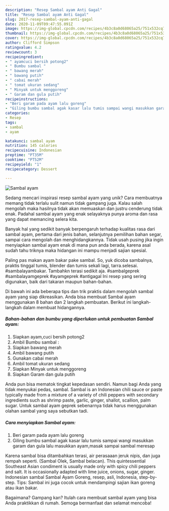 ```yaml
---
description: "Resep Sambal ayam Anti Gagal"
title: "Resep Sambal ayam Anti Gagal"
slug: 2017-resep-sambal-ayam-anti-gagal
date: 2020-11-09T09:47:55.091Z
image: https://img-global.cpcdn.com/recipes/4b3c8a0d68065a25/751x532cq70/sambal-ayam-foto-resep-utama.jpg
thumbnail: https://img-global.cpcdn.com/recipes/4b3c8a0d68065a25/751x532cq70/sambal-ayam-foto-resep-utama.jpg
cover: https://img-global.cpcdn.com/recipes/4b3c8a0d68065a25/751x532cq70/sambal-ayam-foto-resep-utama.jpg
author: Clifford Simpson
ratingvalue: 4.2
reviewcount: 3
recipeingredient:
- " ayamcuci bersih potong2"
- " Bumbu sambal "
- " bawang merah"
- " bawang putih"
- " cabai merah"
- " tomat ukuran sedang"
- " Minyak untuk menggoreng"
- " Garam dan gula putih"
recipeinstructions:
- "Beri garam pada ayam lalu goreng"
- "Giling bumbu sambal agak kasar lalu tumis sampai wangi masukkan garam dan gula lalu masukkan ayam,masak sampai sambal meresap"
categories:
- Resep
tags:
- sambal
- ayam

katakunci: sambal ayam 
nutrition: 145 calories
recipecuisine: Indonesian
preptime: "PT35M"
cooktime: "PT52M"
recipeyield: "1"
recipecategory: Dessert

---
```



![Sambal ayam](https://img-global.cpcdn.com/recipes/4b3c8a0d68065a25/751x532cq70/sambal-ayam-foto-resep-utama.jpg)

Sedang mencari inspirasi resep sambal ayam yang unik? Cara membuatnya memang tidak terlalu sulit namun tidak gampang juga. Kalau salah mengolah maka hasilnya tidak akan memuaskan dan justru cenderung tidak enak. Padahal sambal ayam yang enak selayaknya punya aroma dan rasa yang dapat memancing selera kita.

Banyak hal yang sedikit banyak berpengaruh terhadap kualitas rasa dari sambal ayam, pertama dari jenis bahan, selanjutnya pemilihan bahan segar, sampai cara mengolah dan menghidangkannya. Tidak usah pusing jika ingin menyiapkan sambal ayam enak di mana pun anda berada, karena asal sudah tahu triknya maka hidangan ini mampu menjadi sajian spesial.

Paling pas makan ayam bakar pake sambal. So, yuk dicoba sambalnya, praktis tinggal tumis, blender dan tumis sekali lagi, tarra.selesai. #sambalayambakar. Tambahkn terasi sedikit aja. #sambalgeprek #sambalayamgeprek #ayamgeprek #antigagal Ini resep yang sering digunakan, baik dari takaran maupun bahan-bahan.


Di bawah ini ada beberapa tips dan trik praktis dalam mengolah sambal ayam yang siap dikreasikan. Anda bisa membuat Sambal ayam menggunakan 8 bahan dan 2 langkah pembuatan. Berikut ini langkah-langkah dalam membuat hidangannya.

<!--inarticleads1-->

##### Bahan-bahan dan bumbu yang diperlukan untuk pembuatan Sambal ayam:

1. Siapkan  ayam,cuci bersih potong2
1. Ambil  Bumbu sambal :
1. Siapkan  bawang merah
1. Ambil  bawang putih
1. Gunakan  cabai merah
1. Ambil  tomat ukuran sedang
1. Siapkan  Minyak untuk menggoreng
1. Siapkan  Garam dan gula putih


Anda pun bisa mematok tingkat kepedasan sendiri. Namun bagi Anda yang tidak menyukai pedas, sambal. Sambal is an Indonesian chili sauce or paste typically made from a mixture of a variety of chili peppers with secondary ingredients such as shrimp paste, garlic, ginger, shallot, scallion, palm sugar. Untuk sambal ayam geprek sebenarnya tidak harus menggunakan olahan sambal yang saya sebutkan tadi. 

<!--inarticleads2-->

##### Cara menyiapkan Sambal ayam:

1. Beri garam pada ayam lalu goreng
1. Giling bumbu sambal agak kasar lalu tumis sampai wangi masukkan garam dan gula lalu masukkan ayam,masak sampai sambal meresap


Karena sambal bisa ditambahkan terasi, air perasaaan jeruk nipis, dan juga rempah seperti. (Sambal Olek, Sambal belacan). This quintessential Southeast Asian condiment is usually made only with spicy chili peppers and salt. It is occasionally adapted with lime juice, onions, sugar, ginger. Indonesian sambal Sambal Ayam Goreng, resep, asli, Indonesia, step-by-step. Tips: Sambal ini juga cocok untuk mendampingi sajian ikan goreng atau ikan bakar. 

Bagaimana? Gampang kan? Itulah cara membuat sambal ayam yang bisa Anda praktikkan di rumah. Semoga bermanfaat dan selamat mencoba!

